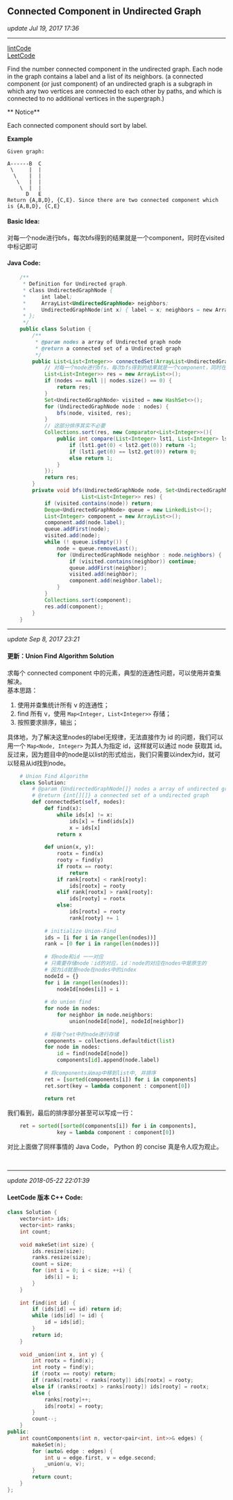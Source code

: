 ## Connected Component in Undirected Graph
_update Jul 19, 2017 17:36_

---
[lintCode](http://www.lintcode.com/en/problem/connected-component-in-undirected-graph/)   
[LeetCode](https://leetcode.com/problems/number-of-connected-components-in-an-undirected-graph/description/)      


Find the number connected component in the undirected graph. Each node in the graph contains a label and a list of its neighbors. (a connected component (or just component) of an undirected graph is a subgraph in which any two vertices are connected to each other by paths, and which is connected to no additional vertices in the supergraph.)

** Notice**

Each connected component should sort by label.

**Example**

    Given graph:
    
    A------B  C
     \     |  | 
      \    |  |
       \   |  |
        \  |  |
          D   E
    Return {A,B,D}, {C,E}. Since there are two connected component which is {A,B,D}, {C,E}
    
#### Basic Idea:
对每一个node进行bfs，每次bfs得到的结果就是一个component，同时在visited中标记即可

#### Java Code:
```java
    /**
     * Definition for Undirected graph.
     * class UndirectedGraphNode {
     *     int label;
     *     ArrayList<UndirectedGraphNode> neighbors;
     *     UndirectedGraphNode(int x) { label = x; neighbors = new ArrayList<UndirectedGraphNode>(); }
     * };
     */
    public class Solution {
        /**
         * @param nodes a array of Undirected graph node
         * @return a connected set of a Undirected graph
         */
        public List<List<Integer>> connectedSet(ArrayList<UndirectedGraphNode> nodes) {
            // 对每一个node进行bfs，每次bfs得到的结果就是一个component，同时在visited中标记即可
            List<List<Integer>> res = new ArrayList<>();
            if (nodes == null || nodes.size() == 0) {
                return res;
            }
            Set<UndirectedGraphNode> visited = new HashSet<>();
            for (UndirectedGraphNode node : nodes) {
                bfs(node, visited, res);
            }
            // 这部分排序其实不必要
            Collections.sort(res, new Comparator<List<Integer>>(){
                public int compare(List<Integer> lst1, List<Integer> lst2) {
                    if (lst1.get(0) < lst2.get(0)) return -1;
                    if (lst1.get(0) == lst2.get(0)) return 0;
                    else return 1;
                }
            });
            return res;
        }
        private void bfs(UndirectedGraphNode node, Set<UndirectedGraphNode> visited, 
                        List<List<Integer>> res) {
            if (visited.contains(node)) return;
            Deque<UndirectedGraphNode> queue = new LinkedList<>();
            List<Integer> component = new ArrayList<>();
            component.add(node.label);
            queue.addFirst(node);
            visited.add(node);
            while (! queue.isEmpty()) {
                node = queue.removeLast();
                for (UndirectedGraphNode neighbor : node.neighbors) {
                    if (visited.contains(neighbor)) continue;
                    queue.addFirst(neighbor);
                    visited.add(neighbor);
                    component.add(neighbor.label);
                }
            }
            Collections.sort(component);
            res.add(component);
        }
    }
```

---
_update Sep 8, 2017  23:21_

#### 更新：Union Find Algorithm Solution
求每个 connected component 中的元素，典型的连通性问题，可以使用并查集解决。  
基本思路：
1.  使用并查集统计所有 v 的连通性；
2.  find 所有 v，使用 `Map<Integer, List<Integer>>` 存储；
3.  按照要求排序，输出；

具体地，为了解决这里nodes的label无规律，无法直接作为 id 的问题，我们可以用一个 `Map<Node, Integer>` 为其人为指定 id，这样就可以通过 node 获取其 id。反过来，因为题目中的node是以list的形式给出，我们只需要以index为id，就可以轻易从id找到node。

```python
    # Union Find Algorithm
    class Solution:
        # @param {UndirectedGraphNode[]} nodes a array of undirected graph node
        # @return {int[][]} a connected set of a undirected graph
        def connectedSet(self, nodes):
            def find(x):
                while ids[x] != x:
                    ids[x] = find(ids[x])
                    x = ids[x]
                return x
                
            def union(x, y):
                rootx = find(x)
                rooty = find(y)
                if rootx == rooty:
                    return
                if rank[rootx] < rank[rooty]:
                    ids[rootx] = rooty
                elif rank[rootx] > rank[rooty]:
                    ids[rooty] = rootx
                else:
                    ids[rootx] = rooty
                    rank[rooty] += 1
            
            # initialize Union-Find        
            ids = [i for i in range(len(nodes))]
            rank = [0 for i in range(len(nodes))]
            
            # 将node和id 一一对应
            # 只需要存储node：id的对应，id：node的对应在nodes中是原生的
            # 因为id就是node在nodes中的index
            nodeId = {}
            for i in range(len(nodes)):
                nodeId[nodes[i]] = i
            
            # do union find
            for node in nodes:
                for neighbor in node.neighbors:
                    union(nodeId[node], nodeId[neighbor])
                    
            # 将每个set中的node进行存储
            components = collections.defaultdict(list)
            for node in nodes:
                id = find(nodeId[node])
                components[id].append(node.label)
                
            # 将components从map中移到list中, 并排序
            ret = [sorted(components[i]) for i in components]
            ret.sort(key = lambda component : component[0])
            
            return ret
```

我们看到，最后的排序部分甚至可以写成一行：
```python
    ret = sorted([sorted(components[i]) for i in components], 
                key = lambda component : component[0])
```
对比上面做了同样事情的 Java Code， Python 的 concise 真是令人叹为观止。

<br>

---
_update 2018-05-22 22:01:39_

#### LeetCode 版本 C++ Code:
```cpp
class Solution {
    vector<int> ids;
    vector<int> ranks;
    int count;
    
    void makeSet(int size) {
        ids.resize(size);
        ranks.resize(size);
        count = size;
        for (int i = 0; i < size; ++i) {
            ids[i] = i;
        }
    }
    
    int find(int id) {
        if (ids[id] == id) return id;
        while (ids[id] != id) {
            id = ids[id];
        }
        return id;
    }
    
    void _union(int x, int y) {
        int rootx = find(x);
        int rooty = find(y);
        if (rootx == rooty) return;
        if (ranks[rootx] < ranks[rooty]) ids[rootx] = rooty;
        else if (ranks[rootx] > ranks[rooty]) ids[rooty] = rootx;
        else {
            ranks[rooty]++;
            ids[rootx] = rooty;
        }
        count--;
    }
public:
    int countComponents(int n, vector<pair<int, int>>& edges) {
        makeSet(n);
        for (auto& edge : edges) {
            int u = edge.first, v = edge.second;
            _union(u, v);
        }
        return count;
    }
};
```














